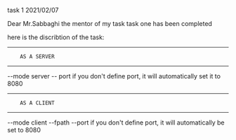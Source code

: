 task 1
2021/02/07

Dear Mr.Sabbaghi the mentor of my task
task one has been completed

here is the discribtion of the task:

*****************************
        AS A SERVER
*****************************

--mode server -- port <port>
if you don't define port, it will automatically set it to 8080



***************************** 
        AS A CLIENT
*****************************

--mode client --fpath <file path> --port <port>
if you don't define port, it will automatically be set to 8080
